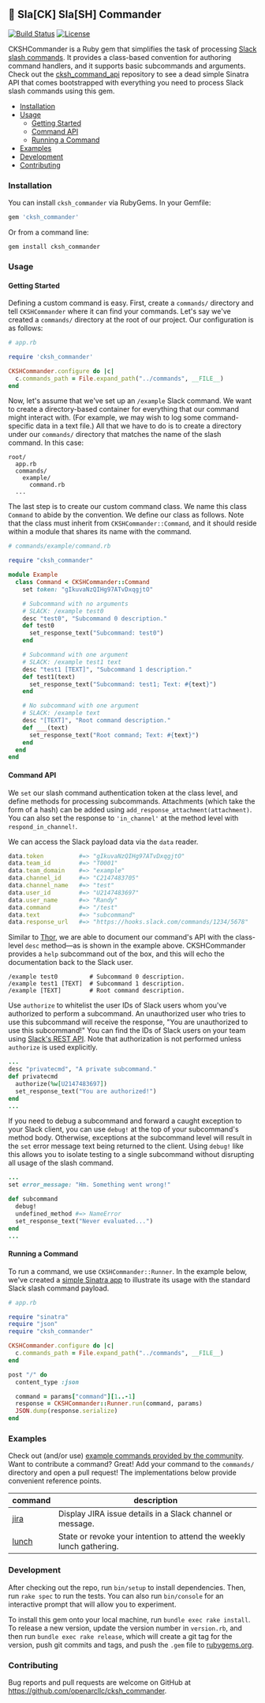 ## :stars: Sla[CK] Sla[SH] Commander

[![Build Status](https://travis-ci.org/openarcllc/cksh_commander.svg)]()
[![License](https://img.shields.io/packagist/l/doctrine/orm.svg)]()

CKSHCommander is a Ruby gem that simplifies the task of processing [Slack slash
commands](https://api.slack.com/slash-commands). It provides a class-based
convention for authoring command handlers, and it supports basic subcommands and
arguments. Check out the
[cksh_command_api](https://github.com/openarcllc/cksh_commander_api) repository to see a dead simple Sinatra API
that comes bootstrapped with everything you need to process Slack slash
commands using this gem.

- [Installation](#installation)
- [Usage](#usage)
  - [Getting Started](#getting-started)
  - [Command API](#command-api)
  - [Running a Command](#running-a-command)
- [Examples](#examples)
- [Development](#development)
- [Contributing](#contributing)

### Installation

You can install `cksh_commander` via RubyGems. In your Gemfile:

```ruby
gem 'cksh_commander'
```

Or from a command line:

```
gem install cksh_commander
```

### Usage

#### Getting Started

Defining a custom command is easy. First, create a `commands/` directory and tell
`CKSHCommander` where it can find your commands. Let's say we've created a `commands/`
directory at the root of our project. Our configuration is as follows:

```ruby
# app.rb

require 'cksh_commander'

CKSHCommander.configure do |c|
  c.commands_path = File.expand_path("../commands", __FILE__)
end
```

Now, let's assume that we've set up an `/example` Slack command. We want to create
a directory-based container for everything that our command might interact
with. (For example, we may wish to log some command-specific data in a text file.)
All that we have to do is to create a directory under our `commands/` directory
that matches the name of the slash command. In this case:

```
root/
  app.rb
  commands/
    example/
      command.rb
  ...
```

The last step is to create our custom command class. We name this class `Command` to
abide by the convention. We define our class as follows. Note that the class must inherit from
`CKSHCommander::Command`, and it should reside within a module that shares
its name with the command.

```ruby
# commands/example/command.rb

require "cksh_commander"

module Example
  class Command < CKSHCommander::Command
    set token: "gIkuvaNzQIHg97ATvDxqgjtO"

    # Subcommand with no arguments
    # SLACK: /example test0
    desc "test0", "Subcommand 0 description."
    def test0
      set_response_text("Subcommand: test0")
    end

    # Subcommand with one argument
    # SLACK: /example test1 text
    desc "test1 [TEXT]", "Subcommand 1 description."
    def test1(text)
      set_response_text("Subcommand: test1; Text: #{text}")
    end

    # No subcommand with one argument
    # SLACK: /example text
    desc "[TEXT]", "Root command description."
    def ___(text)
      set_response_text("Root command; Text: #{text}")
    end
  end
end
```

#### Command API

We `set` our slash command authentication token at the class level, and define
methods for processing subcommands. Attachments (which take the form of a hash)
can be added using `add_response_attachment(attachment)`. You can also set the
response to `'in_channel'` at the method level with `respond_in_channel!`.

We can access the Slack payload data via the `data` reader.

```ruby
data.token          #=> "gIkuvaNzQIHg97ATvDxqgjtO"
data.team_id        #=> "T0001"
data.team_domain    #=> "example"
data.channel_id     #=> "C2147483705"
data.channel_name   #=> "test"
data.user_id        #=> "U2147483697"
data.user_name      #=> "Randy"
data.command        #=> "/test"
data.text           #=> "subcommand"
data.response_url   #=> "https://hooks.slack.com/commands/1234/5678"
```

Similar to [Thor](http://whatisthor.com/), we are able to document our
command's API with the class-level `desc` method—as is shown in the example
above. CKSHCommander provides a `help` subcommand out of the box, and this will
echo the documentation back to the Slack user.

```
/example test0         # Subcommand 0 description.
/example test1 [TEXT]  # Subcommand 1 description.
/example [TEXT]        # Root command description.
```
Use `authorize` to whitelist the user IDs of Slack users whom you've authorized
to perform a subcommand. An unauthorized user who tries to use this subcommand will
receive the response, "You are unauthorized to use this subcommand!" You can
find the IDs of Slack users on your team using
[Slack's REST API](https://slack.com/api/users.list?token=YOURTOKEN). Note that
authorization is not performed unless `authorize` is used explicitly.

```ruby
...
desc "privatecmd", "A private subcommand."
def privatecmd
  authorize(%w[U2147483697])
  set_response_text("You are authorized!")
end
...
```

If you need to debug a subcommand and forward a caught exception to your Slack
client, you can use `debug!` at the top of your subcommand's method body.
Otherwise, exceptions at the subcommand level will result in the `set` error
message text being returned to the client. Using `debug!` like this allows you
to isolate testing to a single subcommand without disrupting all usage of the
slash command.

```ruby
...
set error_message: "Hm. Something went wrong!"

def subcommand
  debug!
  undefined_method #=> NameError
  set_response_text("Never evaluated...")
end
...
```

#### Running a Command

To run a command, we use `CKSHCommander::Runner`. In the example below, we've
created a [simple Sinatra app](https://github.com/openarcllc/cksh_commander_api)
to illustrate its usage with the standard Slack slash command payload.

```ruby
# app.rb

require "sinatra"
require "json"
require "cksh_commander"

CKSHCommander.configure do |c|
  c.commands_path = File.expand_path("../commands", __FILE__)
end

post "/" do
  content_type :json

  command = params["command"][1..-1]
  response = CKSHCommander::Runner.run(command, params)
  JSON.dump(response.serialize)
end
```

### Examples

Check out (and/or use) [example commands provided by the
community](https://github.com/openarcllc/cksh_commander/tree/master/commands).
Want to contribute a command? Great! Add your command to the `commands/` directory
and open a pull request! The implementations below provide convenient reference
points.

| command | description |
| --------|--------------- |
| [jira](https://github.com/openarcllc/cksh_commander/tree/master/commands/jira)  | Display JIRA issue details in a Slack channel or message. |
| [lunch](https://github.com/openarcllc/cksh_commander/tree/master/commands/lunch) | State or revoke your intention to attend the weekly lunch gathering. |

### Development

After checking out the repo, run `bin/setup` to install dependencies. Then, run `rake spec` to run the tests. You can also run `bin/console` for an interactive prompt that will allow you to experiment.

To install this gem onto your local machine, run `bundle exec rake install`. To release a new version, update the version number in `version.rb`, and then run `bundle exec rake release`, which will create a git tag for the version, push git commits and tags, and push the `.gem` file to [rubygems.org](https://rubygems.org).

### Contributing

Bug reports and pull requests are welcome on GitHub at https://github.com/openarcllc/cksh_commander.
